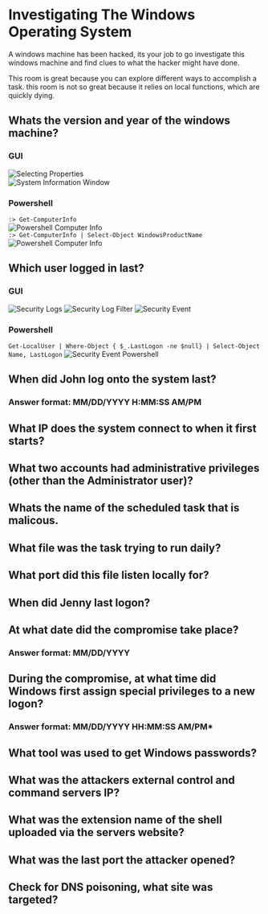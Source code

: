 # Investigating The Windows Operating System  
A windows machine has been hacked, its your job to go investigate this windows machine and find clues to what the hacker might have done.

This room is great because you can explore different ways to accomplish a task.
this room is not so great because it relies on local functions, which are quickly dying.

## Whats the version and year of the windows machine?

### GUI
![Selecting Properties](assets/investigate-windows-00)  
![System Information Window](assets/investigate-windows-01)  

### Powershell

`:> Get-ComputerInfo`  
![Powershell Computer Info](assets/investigate-windows-02)  
`:> Get-ComputerInfo | Select-Object WindowsProductName`  
![Powershell Computer Info](assets/investigate-windows-03)  
  
## Which user logged in last?

### GUI

![Security Logs](assets/investigate-windows-04)
![Security Log Filter](assets/investigate-windows-05)
![Security Event](assets/investigate-windows-06)

### Powershell

`Get-LocalUser | Where-Object { $_.LastLogon -ne $null} | Select-Object Name, LastLogon`
![Security Event Powershell](assets/investigate-windows-07)

## When did John log onto the system last?

### Answer format: MM/DD/YYYY H:MM:SS AM/PM



## What IP does the system connect to when it first starts?

## What two accounts had administrative privileges (other than the Administrator user)?

## Whats the name of the scheduled task that is malicous.

## What file was the task trying to run daily?

## What port did this file listen locally for?

## When did Jenny last logon?

## At what date did the compromise take place?

### Answer format: MM/DD/YYYY

## During the compromise, at what time did Windows first assign special privileges to a new logon?

### Answer format: MM/DD/YYYY HH:MM:SS AM/PM*

## What tool was used to get Windows passwords?

## What was the attackers external control and command servers IP?

## What was the extension name of the shell uploaded via the servers website?

## What was the last port the attacker opened?

## Check for DNS poisoning, what site was targeted?
